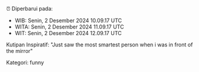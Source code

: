 ⏰ Diperbarui pada:
- WIB: Senin, 2 Desember 2024 10.09.17 UTC
- WITA: Senin, 2 Desember 2024 11.09.17 UTC
- WIT: Senin, 2 Desember 2024 12.09.17 UTC

Kutipan Inspiratif:
"Just saw the most smartest person when i was in front of the mirror"


Kategori: funny

